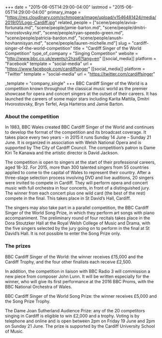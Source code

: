 +++
date = "2015-06-05T14:29:00-04:00"
lastmod = "2015-06-05T14:29:00-04:00"
primary_image = "https://res.cloudinary.com/schmopera/image/upload/v1546481424/media/2019/01/Logo-Cardiff.jpg"
related_people = ["scene/people/aviva-fortunata.md", "scene/people/jamie-barton.md", "scene/people/dmitri-hvorostovsky.md", "scene/people/ryan-speedo-green.md", "scene/people/patricia-bardon.md", "scene/people/anush-hovhannisyan.md", "scene/people/lauren-michelle.md"]
slug = "cardiff-singer-of-the-world-competition"
title = "Cardiff Singer of the World Competition"
type_of_company = "Singing Competition"
website = "http://www.bbc.co.uk/events/r2hzp6?lang=en"
[[social_media]]
platform = "Facebook"
template = "social-media"
url = "https://www.facebook.com/cardiffsinger"
[[social_media]]
platform = "Twitter"
template = "social-media"
url = "https://twitter.com/cardiffsinger"

_template = "company_single"
+++
BBC Cardiff Singer of the World is a competition known throughout the classical music world as the premier showcase for opera and concert singers at the outset of their careers. It has launched the careers of some major stars including Karita Mattila, Dmitri Hvorostovsky, Bryn Terfel, Anja Harteros and Jamie Barton.

### About the competition

In 1983, BBC Wales created BBC Cardiff Singer of the World and continues to develop the format of the competition and its broadcast coverage. It takes place every two years - in 2015 it runs Sunday 14 June – Sunday 21 June. It is organized in association with Welsh National Opera and is supported by The City of Cardiff Council. The competition’s patron is Dame Kiri Te Kanawa and the artistic director is David Jackson.

The competition is open to singers at the start of their professional careers, aged 18-32. For 2015, more than 300 talented singers from 55 countries applied to come to the capital of Wales to represent their country. After a three-stage selection process involving DVD and live auditions, 20 singers were invited to compete in Cardiff. They will perform opera and concert music with full orchestra in four concerts, in front of a distinguished jury. The winner from each concert plus one wild card (the best of the rest) compete in the final. This takes place in St David’s Hall, Cardiff.

The singers may also take part in a parallel competition, the BBC Cardiff Singer of the World Song Prize, in which they perform art songs with piano accompaniment. The preliminary round of four recitals takes place in the Dora Stoutzker Hall at the Royal Welsh College of Music and Drama, with the five singers selected by the jury going on to perform in the final at St David’s Hall. It is not possible to enter the Song Prize only.

### The prizes

BBC Cardiff Singer of the World: the winner receives £15,000 and the Cardiff Trophy, and the four other finalists each receive £2,500.

In addition, the competition in liaison with BBC Radio 3 will commission a new piece from composer John Lunn. It will be written especially for the winner, who will give its first performance at the 2016 BBC Proms, with the BBC National Orchestra of Wales.

BBC Cardiff Singer of the World Song Prize: the winner receives £5,000 and the Song Prize Trophy.

The Dame Joan Sutherland Audience Prize: any of the 20 competitors singing in Cardiff is eligible to win £2,000 and a trophy. Voting is by telephone and online and is open between 2pm on Friday 19 June and 2pm on Sunday 21 June. The prize is supported by the Cardiff University School of Music.